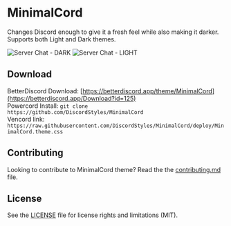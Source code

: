 # MinimalCord

Changes Discord enough to give it a fresh feel while also making it darker. Supports both Light and Dark themes.

![Server Chat - DARK](https://i.imgur.com/0VDtwzf.png)
![Server Chat - LIGHT](https://i.imgur.com/omiHA0O.png)

## Download

BetterDiscord Download: [https://betterdiscord.app/theme/MinimalCord](https://betterdiscord.app/Download?id=125)  
Powercord Install: `git clone https://github.com/DiscordStyles/MinimalCord`  
Vencord link: `https://raw.githubusercontent.com/DiscordStyles/MinimalCord/deploy/MinimalCord.theme.css`

## Contributing

Looking to contribute to MinimalCord theme? Read the the [contributing.md](https://github.com/DiscordStyles/MinimalCord/blob/master/CONTRIBUTING.md) file.

## License

See the [LICENSE](https://github.com/DiscordStyles/MinimalCord/blob/master/LICENSE.md) file for license rights and limitations (MIT).
